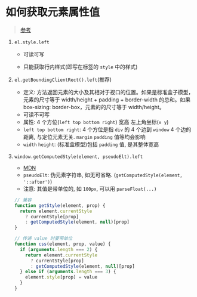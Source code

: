 # 如何获取元素属性值

> [参考](https://blog.csdn.net/qq799028706/article/details/91955464)

1. `el.style.left`

   - 可读可写

   - 只能获取行内样式(即写在标签的 `style` 中的样式)

2. `el.getBoundingClientRect().left`(推荐)

   - 定义: 方法返回元素的大小及其相对于视口的位置。如果是标准盒子模型，元素的尺寸等于 width/height + padding + border-width 的总和。如果 box-sizing: border-box，元素的的尺寸等于 width/height。
   - 可读不可写
   - 属性: 4 个方位(`left top bottom right`) 宽高 左上角坐标(`x y`)
   - `left top bottom right`: 4 个方位是指 `div` 的 4 个边到 `window` 4 个边的距离, 与定位元素无关. `margin` `padding` 值等均会影响
   - `width` `height`: (标准盒模型)包括 `padding` 值, 是其整体宽高

3. `window.getComputedStyle(element, pseudoElt).left`

   - [MDN](https://developer.mozilla.org/zh-CN/docs/Web/API/Window/getComputedStyle)
   - `pseudoElt`: 伪元素字符串, 如无可省略. (`getComputedStyle(element, '::after')`)
   - 注意: 其值是带单位的, 如 `100px`, 可以用 `parseFloat(...)`

   ```js
   // 兼容
   function getStyle(element, prop) {
     return element.currentStyle
       ? currentStyle[prop]
       : getComputedStyle(element, null)[prop]
   }

   // 传递 value 时要带单位
   function css(element, prop, value) {
     if (arguments.length === 2) {
       return element.currentStyle
         ? currentStyle[prop]
         : getComputedStyle(element, null)[prop]
     } else if (arguments.length === 3) {
       element.style[prop] = value
     }
   }
   ```
